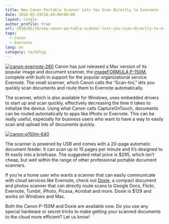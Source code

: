 ```yaml
---
title: New Canon Portable Scanner Lets You Scan Directly to Evernote
date: 2010-05-19T20:49:00+00:00
layout: single
author_profile: true
url: 2010/05/19/new-canon-portable-scanner-lets-you-scan-directly-to-evernote/
tags:
  - Canon
  - Evernote
lang: en
category: techblog
---
```

[![canon-evernote-260](http://lh4.ggpht.com/_vaUVXcmC3OI/S_RHvjito6I/AAAAAAAACQU/71rd50nqIKc/canon-evernote-260_thumb%5B2%5D.jpg?imgmax=800 "canon-evernote-260")](http://lh4.ggpht.com/_vaUVXcmC3OI/S_RHs2Rw7JI/AAAAAAAACQQ/OXTf00Lq9jk/s1600-h/canon-evernote-260%5B4%5D.jpg) Canon has just released a Mac version of its popular image and document scanner, the [imageFORMULA P-150M](http://www.usa.canon.com/templatedata/pressrelease/20100519_ifp150m.html), complete with built-in support for the popular organizational service Evernote. The small scanner, which Canon calls the “Scan-tini,” lets you quickly scan documents and route them to Evernote automatically. 

The scanner, which is also available for Windows, uses embedded drivers to start up and scan quickly, effectively decreasing the time it takes to initialize the device. Using what Canon calls CaptureOnTouch, documents can be routed automatically to apps like iPhoto or Evernote. This can be really useful, especially for business users who want to have a way to easily scan and upload lots of documents quickly. 

[![canon-p150m-640](http://lh5.ggpht.com/_vaUVXcmC3OI/S_RHz0JxgOI/AAAAAAAACQc/thcPln-7il8/canon-p150m-640_thumb%5B2%5D.jpg?imgmax=800 "canon-p150m-640")](http://lh3.ggpht.com/_vaUVXcmC3OI/S_RHxpogKWI/AAAAAAAACQY/X_T9qQmJIvo/s1600-h/canon-p150m-640%5B4%5D.jpg) </p> 

The scanner is powered by USB and comes with a 20-page automatic document feeder. It can scan up to 15 pages per minute and it’s designed to fit easily into a briefcase. The suggested retail price is $295, which isn’t cheap, but well within the range of other professional portable document scanners. 

If you’re a home user who wants a scanner that can easily communicate with cloud services like Evernote, check out [Doxie](http://getdoxie.com/), a compact document and photos scanner that can directly route scans to Google Docs, Flickr, Evernote, Tumblr, iPhoto, Picasa, Acrobat and more. Doxie is $129 and works on Windows and Mac. 

Both the Canon P-150M and Doxie are available now. Do you use any special hardware or secret tricks to make getting your scanned documents to the cloud more efficient? Let us know!